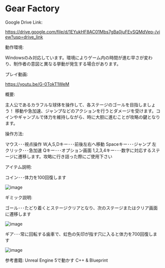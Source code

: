# Gear Factory

Google Drive Link:

https://drive.google.com/file/d/1EYukHF8AC01Mbs7gBa0juFEvSQMdVep-/view?usp=drive_link

動作環境:

Windowsのみ対応しています。環境によりゲーム内の時間が進む早さが変わり、制作者の意図と異なる挙動が発生する場合があります。

プレイ動画:

https://youtu.be/G-0TokT1WeM

概要:

主人公であるカラフルな球体を操作して、各ステージのゴールを目指しましょう！
移動や急加速、ジャンプなどのアクションを行うとダメージを受けます。コインやギャンブルで体力を維持しながら、時に大胆に進むことが攻略の鍵となります。

操作方法:

マウス･･･視点操作
W,A,S,Dキー･･･前後左右へ移動
Spaceキー･･･ジャンプ
左クリック･･･急加速
Qキー･･･オプション画面
1,2,3,4キー･･･数字に対応するステージに遷移します。攻略に行き詰った際にご使用下さい

アイテム説明:

コイン･･･体力を100回復します

![image](https://github.com/Non2d/gear-factory-release/assets/102778345/37937b4b-e35c-4590-be68-6e888f8c968e)

ギミック説明:

ゴール･･･たどり着くとステージクリアとなり、次のステージまたはクリア画面に遷移します

![image](https://github.com/Non2d/gear-factory-release/assets/102778345/c759e173-25f3-45d1-ac6a-273992c6552f)

ギア･･･常に回転する歯車で、虹色の矢印が指す穴に入ると体力を700回復します

![image](https://github.com/Non2d/gear-factory-release/assets/102778345/7c9f50a1-5058-4992-b3c5-ed395d67f1b6)

参考書籍:
Unreal Engine 5で動かす C++ & Blueprint
